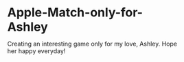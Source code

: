 # Apple-Match-only-for-Ashley
Creating an interesting game only for my love, Ashley. Hope her happy everyday!
<html lang="zh-CN">
<head>
    <meta charset="UTF-8">
    <meta name="viewport" content="width=device-width, initial-scale=1.0, user-scalable=no">
    <title>苹果消消乐 - 献给最爱的Ashley</title>
    <style>
        * {
            margin: 0;
            padding: 0;
            box-sizing: border-box;
        }
        
        body {
            font-family: -apple-system, BlinkMacSystemFont, "Segoe UI", Roboto, sans-serif;
            background: linear-gradient(135deg, #ff9a9e, #fecfef, #fecfef);
            min-height: 100vh;
            overflow-x: hidden;
            /* 移除触摸防护 */
            touch-action: manipulation;
            -webkit-touch-callout: none;
            -webkit-user-select: none;
            user-select: none;
        }
        
        /* 修复按钮触摸问题 */
        button, .level-button, .control-btn, .power-up {
            /* 关键修复：确保触摸事件正常 */
            touch-action: manipulation;
            -webkit-touch-callout: none;
            -webkit-tap-highlight-color: transparent;
            cursor: pointer;
            border: none;
            background: none;
            outline: none;
            /* 增加触摸区域 */
            min-height: 44px;
            min-width: 44px;
            display: flex;
            align-items: center;
            justify-content: center;
        }
        
        .hearts-bg {
            position: fixed;
            top: 0;
            left: 0;
            width: 100%;
            height: 100%;
            pointer-events: none;
            z-index: -1;
            overflow: hidden;
        }
        
        .heart {
            position: absolute;
            font-size: 1.5rem;
            animation: floatHeart 8s linear infinite;
            opacity: 0.6;
        }
        
        @keyframes floatHeart {
            0% {
                transform: translateY(100vh) rotate(0deg);
                opacity: 0;
            }
            10% {
                opacity: 0.6;
            }
            90% {
                opacity: 0.6;
            }
            100% {
                transform: translateY(-100px) rotate(360deg);
                opacity: 0;
            }
        }
        
        /* 主菜单样式 */
        .main-menu {
            display: flex;
            flex-direction: column;
            align-items: center;
            justify-content: center;
            min-height: 100vh;
            padding: 2rem;
            text-align: center;
        }
        
        .game-title {
            font-size: clamp(2rem, 8vw, 4rem);
            color: #fff;
            text-shadow: 0 4px 8px rgba(0,0,0,0.3);
            margin-bottom: 1rem;
            font-weight: bold;
        }
        
        .subtitle {
            font-size: clamp(1rem, 4vw, 1.5rem);
            color: #fff;
            opacity: 0.9;
            margin-bottom: 3rem;
            font-style: italic;
        }
        
        .menu-buttons {
            display: flex;
            flex-direction: column;
            gap: 1.5rem;
            width: 100%;
            max-width: 300px;
        }
        
        .menu-btn {
            padding: 1rem 2rem;
            font-size: 1.2rem;
            background: rgba(255, 255, 255, 0.9);
            color: #ff6b6b;
            border: none;
            border-radius: 25px;
            cursor: pointer;
            transition: all 0.3s ease;
            box-shadow: 0 4px 15px rgba(0, 0, 0, 0.2);
            font-weight: bold;
            /* 修复触摸 */
            touch-action: manipulation;
            min-height: 60px;
        }
        
        .menu-btn:hover, .menu-btn:active {
            background: #fff;
            transform: translateY(-2px);
            box-shadow: 0 6px 20px rgba(0, 0, 0, 0.3);
        }
        
        /* 关卡选择界面 */
        .level-select {
            display: none;
            padding: 2rem;
            min-height: 100vh;
        }
        
        .level-select h2 {
            color: #fff;
            text-align: center;
            margin-bottom: 2rem;
            font-size: clamp(1.5rem, 6vw, 2.5rem);
            text-shadow: 0 2px 4px rgba(0,0,0,0.3);
        }
        
        .level-grid {
            display: grid;
            grid-template-columns: repeat(auto-fit, minmax(280px, 1fr));
            gap: 1rem;
            max-width: 1200px;
            margin: 0 auto;
        }
        
        .level-button {
            background: rgba(255, 255, 255, 0.95);
            border: none;
            border-radius: 20px;
            padding: 1.5rem;
            cursor: pointer;
            transition: all 0.3s ease;
            box-shadow: 0 4px 15px rgba(0, 0, 0, 0.1);
            text-align: center;
            /* 修复触摸 */
            touch-action: manipulation;
            min-height: 120px;
        }
        
        .level-button:hover, .level-button:active {
            transform: translateY(-3px);
            box-shadow: 0 8px 25px rgba(0, 0, 0, 0.2);
        }
        
        .level-button.special {
            background: linear-gradient(135deg, #ff6b6b, #ee5a52);
            color: white;
        }
        
        .level-button.practice {
            background: linear-gradient(135deg, #4ecdc4, #44a08d);
            color: white;
        }
        
        .love-quote {
            font-style: italic;
            color: #666;
            margin-top: 0.5rem;
            font-size: 0.9rem;
        }
        
        .level-button.special .love-quote,
        .level-button.practice .love-quote {
            color: rgba(255, 255, 255, 0.8);
        }
        
        /* 游戏界面 */
        .game-screen {
            display: none;
            padding: 1rem;
            min-height: 100vh;
        }
        
        .game-header {
            background: rgba(255, 255, 255, 0.9);
            border-radius: 15px;
            padding: 1rem;
            margin-bottom: 1rem;
            display: grid;
            grid-template-columns: repeat(4, 1fr);
            gap: 1rem;
            text-align: center;
        }
        
        .stat-item {
            display: flex;
            flex-direction: column;
            align-items: center;
        }
        
        .stat-label {
            font-size: 0.8rem;
            color: #666;
            margin-bottom: 0.2rem;
        }
        
        .stat-value {
            font-size: 1.2rem;
            font-weight: bold;
            color: #ff6b6b;
        }
        
        .game-container {
            display: flex;
            flex-direction: column;
            gap: 1rem;
            max-width: 600px;
            margin: 0 auto;
        }
        
        .game-grid {
            display: grid;
            grid-template-columns: repeat(8, 1fr);
            gap: 2px;
            background: rgba(255, 255, 255, 0.9);
            padding: 1rem;
            border-radius: 15px;
            box-shadow: 0 4px 15px rgba(0, 0, 0, 0.1);
            aspect-ratio: 1;
        }
        
        .grid-cell {
            background: #f8f9fa;
            border-radius: 8px;
            display: flex;
            align-items: center;
            justify-content: center;
            cursor: pointer;
            transition: all 0.2s ease;
            position: relative;
            /* 修复触摸 */
            touch-action: manipulation;
            min-height: 40px;
        }
        
        .grid-cell:hover, .grid-cell:active {
            background: #e9ecef;
        }
        
        .grid-cell.selected {
            background: #fff3cd;
            box-shadow: 0 0 0 2px #ffc107;
        }
        
        .apple-icon {
            font-size: clamp(1.2rem, 4vw, 2rem);
            transition: all 0.2s ease;
            pointer-events: none;
        }
        
        .special-item {
            position: relative;
            animation: specialGlow 2s ease-in-out infinite alternate;
        }
        
        @keyframes specialGlow {
            0% { filter: brightness(1) drop-shadow(0 0 5px rgba(255, 215, 0, 0.5)); }
            100% { filter: brightness(1.2) drop-shadow(0 0 10px rgba(255, 215, 0, 0.8)); }
        }
        
        .power-ups {
            display: grid;
            grid-template-columns: repeat(3, 1fr);
            gap: 0.5rem;
            background: rgba(255, 255, 255, 0.9);
            padding: 1rem;
            border-radius: 15px;
        }
        
        .power-up {
            background: #f8f9fa;
            border: 2px solid #dee2e6;
            border-radius: 12px;
            padding: 0.8rem;
            cursor: pointer;
            transition: all 0.2s ease;
            text-align: center;
            position: relative;
            /* 修复触摸 */
            touch-action: manipulation;
            min-height: 60px;
        }
        
        .power-up:hover, .power-up:active {
            background: #e9ecef;
            transform: translateY(-1px);
        }
        
        .power-up.active {
            background: #fff3cd;
            border-color: #ffc107;
        }
        
        .power-up .icon {
            font-size: 1.5rem;
            margin-bottom: 0.2rem;
        }
        
        .power-up .name {
            font-size: 0.8rem;
            color: #666;
            margin-bottom: 0.2rem;
        }
        
        .power-up .count {
            background: #ff6b6b;
            color: white;
            border-radius: 50%;
            width: 20px;
            height: 20px;
            font-size: 0.7rem;
            display: flex;
            align-items: center;
            justify-content: center;
            position: absolute;
            top: -5px;
            right: -5px;
        }
        
        .controls {
            display: flex;
            justify-content: space-between;
            gap: 1rem;
            flex-wrap: wrap;
        }
        
        .control-btn {
            padding: 0.8rem 1.2rem;
            background: #ff6b6b;
            color: white;
            border: none;
            border-radius: 12px;
            cursor: pointer;
            font-size: 0.9rem;
            transition: all 0.2s ease;
            flex: 1;
            min-width: 80px;
            /* 修复触摸 */
            touch-action: manipulation;
            min-height: 44px;
        }
        
        .control-btn:hover, .control-btn:active {
            background: #ee5a52;
            transform: translateY(-1px);
        }
        
        .control-btn.secondary {
            background: #6c757d;
        }
        
        .control-btn.secondary:hover, .control-btn.secondary:active {
            background: #545b62;
        }
        
        /* 暂停菜单 */
        .pause-menu {
            display: none;
            position: fixed;
            top: 0;
            left: 0;
            width: 100%;
            height: 100%;
            background: rgba(0, 0, 0, 0.8);
            justify-content: center;
            align-items: center;
            z-index: 1000;
        }
        
        .pause-content {
            background: white;
            padding: 2rem;
            border-radius: 20px;
            text-align: center;
            max-width: 90vw;
        }
        
        .pause-content h3 {
            color: #ff6b6b;
            margin-bottom: 1.5rem;
        }
        
        .pause-buttons {
            display: flex;
            flex-direction: column;
            gap: 1rem;
        }
        
        /* 成就弹窗 */
        .achievement-popup {
            position: fixed;
            top: 20px;
            right: 20px;
            background: #4CAF50;
            color: white;
            padding: 1rem 1.5rem;
            border-radius: 15px;
            box-shadow: 0 4px 15px rgba(0, 0, 0, 0.3);
            transform: translateX(100%);
            transition: transform 0.5s ease;
            z-index: 1001;
            max-width: 300px;
        }
        
        .achievement-popup.show {
            transform: translateX(0);
        }
        
        /* 动画和效果 */
        .combo-display {
            position: absolute;
            top: 50%;
            left: 50%;
            transform: translate(-50%, -50%);
            background: rgba(255, 107, 107, 0.9);
            color: white;
            padding: 0.5rem 1rem;
            border-radius: 20px;
            font-weight: bold;
            z-index: 100;
            animation: comboAnim 1s ease-out forwards;
            pointer-events: none;
        }
        
        @keyframes comboAnim {
            0% {
                opacity: 0;
                transform: translate(-50%, -50%) scale(0.5);
            }
            50% {
                opacity: 1;
                transform: translate(-50%, -50%) scale(1.2);
            }
            100% {
                opacity: 0;
                transform: translate(-50%, -50%) scale(1);
            }
        }
        
        .particle {
            position: fixed;
            border-radius: 50%;
            pointer-events: none;
            z-index: 100;
        }
        
        @keyframes particle-float {
            0% {
                opacity: 1;
                transform: scale(1);
            }
            100% {
                opacity: 0;
                transform: scale(0);
            }
        }
        
        /* 移动端优化 */
        @media (max-width: 768px) {
            .game-header {
                grid-template-columns: repeat(2, 1fr);
                gap: 0.5rem;
                padding: 0.8rem;
            }
            
            .power-ups {
                grid-template-columns: repeat(6, 1fr);
                padding: 0.8rem;
            }
            
            .power-up {
                padding: 0.6rem 0.4rem;
            }
            
            .power-up .icon {
                font-size: 1.2rem;
            }
            
            .power-up .name {
                font-size: 0.7rem;
            }
            
            .controls {
                gap: 0.5rem;
            }
            
            .control-btn {
                padding: 0.6rem 0.8rem;
                font-size: 0.8rem;
            }
        }
        
        @media (max-width: 480px) {
            .main-menu {
                padding: 1rem;
            }
            
            .level-select {
                padding: 1rem;
            }
            
            .level-grid {
                grid-template-columns: 1fr;
                gap: 0.8rem;
            }
            
            .game-screen {
                padding: 0.5rem;
            }
        }
    </style>
</head>
<body>
    <!-- 爱心背景 -->
    <div class="hearts-bg" id="heartsBackground"></div>
    
    <!-- 主菜单 -->
    <div class="main-menu" id="mainMenu">
        <h1 class="game-title">🍎 苹果消消乐</h1>
        <p class="subtitle">献给最爱的Ashley ❤️</p>
        <div class="menu-buttons">
            <button class="menu-btn" onclick="showLevelSelect()">开始游戏 🎮</button>
            <button class="menu-btn" onclick="showAchievements()">成就系统 🏆</button>
            <button class="menu-btn" onclick="showLoveMessages()">专属情话 💕</button>
            <button class="menu-btn" onclick="showSettings()">游戏说明 ⚙️</button>
        </div>
    </div>
    
    <!-- 关卡选择 -->
    <div class="level-select" id="levelSelect">
        <h2>选择关卡</h2>
        <div class="level-grid" id="levelGrid"></div>
        <div style="text-align: center; margin-top: 2rem;">
            <button class="menu-btn" onclick="showMainMenu()">返回主菜单</button>
        </div>
    </div>
    <!-- 游戏界面 -->
    <div class="game-screen" id="gameScreen">
        <!-- 游戏状态栏 -->
        <div class="game-header">
            <div class="stat-item">
                <div class="stat-label">关卡</div>
                <div class="stat-value" id="currentLevel">1</div>
            </div>
            <div class="stat-item">
                <div class="stat-label">得分</div>
                <div class="stat-value" id="score">0</div>
            </div>
            <div class="stat-item">
                <div class="stat-label">目标</div>
                <div class="stat-value" id="target">1000</div>
            </div>
            <div class="stat-item">
                <div class="stat-label">剩余步数</div>
                <div class="stat-value" id="moves">25</div>
            </div>
        </div>
        
        <div class="game-container">
            <!-- 游戏网格 -->
            <div class="game-grid" id="gameGrid"></div>
            
            <!-- 道具栏 -->
            <div class="power-ups" id="powerUps">
                <div class="power-up" data-power="bomb">
                    <div class="icon">💥</div>
                    <div class="name">炸弹</div>
                    <div class="count">3</div>
                </div>
                <div class="power-up" data-power="lightning">
                    <div class="icon">⚡</div>
                    <div class="name">闪电</div>
                    <div class="count">3</div>
                </div>
                <div class="power-up" data-power="rainbow">
                    <div class="icon">🌈</div>
                    <div class="name">彩虹</div>
                    <div class="count">2</div>
                </div>
                <div class="power-up" data-power="hammer">
                    <div class="icon">🔨</div>
                    <div class="name">锤子</div>
                    <div class="count">5</div>
                </div>
                <div class="power-up" data-power="shuffle">
                    <div class="icon">🔄</div>
                    <div class="name">洗牌</div>
                    <div class="count">2</div>
                </div>
                <div class="power-up" data-power="time">
                    <div class="icon">⏰</div>
                    <div class="name">时光</div>
                    <div class="count">2</div>
                </div>
            </div>
            
            <!-- 控制按钮 -->
            <div class="controls">
                <button class="control-btn secondary" onclick="showHint()">提示 💡</button>
                <button class="control-btn secondary" onclick="pauseGame()">暂停 ⏸️</button>
                <button class="control-btn secondary" onclick="restartLevel()">重新开始 🔄</button>
                <button class="control-btn secondary" onclick="backToLevelSelect()">返回选关 ⬅️</button>
            </div>
        </div>
    </div>
    
    <!-- 暂停菜单 -->
    <div class="pause-menu" id="pauseMenu">
        <div class="pause-content">
            <h3>游戏暂停</h3>
            <div class="pause-buttons">
                <button class="menu-btn" onclick="resumeGame()">继续游戏 ▶️</button>
                <button class="menu-btn" onclick="restartLevel()">重新开始 🔄</button>
                <button class="menu-btn" onclick="backToLevelSelect()">返回选关 ⬅️</button>
                <button class="menu-btn" onclick="backToMainMenu()">主菜单 🏠</button>
            </div>
        </div>
    </div>
    
    <!-- 成就弹窗 -->
    <div class="achievement-popup" id="achievementPopup">
        <div id="achievementText"></div>
    </div>
    
    <!-- 特殊日期效果容器 -->
    <div id="specialDateEffect" style="position: fixed; top: 0; left: 0; width: 100%; height: 100%; pointer-events: none; z-index: 999;"></div>

<script>
// 游戏状态管理
class GameState {
    constructor() {
        this.currentLevel = 1;
        this.score = 0;
        this.moves = 30;
        this.target = 1000;
        this.combo = 0;
        this.selectedCell = null;
        this.grid = [];
        this.powerUps = {
            bomb: 3,
            lightning: 3,
            rainbow: 2,
            hammer: 5,
            shuffle: 2,
            time: 2
        };
        this.activePowerUp = null;
        this.achievements = new Set();
        this.isPaused = false;
        this.isGameActive = false;
        this.totalMatches = 0;
        this.maxCombo = 0;
        this.totalScore = 0;
        this.gamesPlayed = 0;
        this.perfectGames = 0;
        this.initializeAudio();
    }

    initializeAudio() {
        this.sounds = {
            match: this.createBeep(200, 0.1),
            combo: this.createBeep(300, 0.15),
            powerUp: this.createBeep(400, 0.2)
        };
    }

    createBeep(frequency, duration) {
        // 简化的音效生成
        return {
            play: () => {
                try {
                    const audioContext = new (window.AudioContext || window.webkitAudioContext)();
                    const oscillator = audioContext.createOscillator();
                    const gainNode = audioContext.createGain();
                    
                    oscillator.connect(gainNode);
                    gainNode.connect(audioContext.destination);
                    
                    oscillator.frequency.setValueAtTime(frequency, audioContext.currentTime);
                    gainNode.gain.setValueAtTime(0.1, audioContext.currentTime);
                    gainNode.gain.exponentialRampToValueAtTime(0.01, audioContext.currentTime + duration);
                    
                    oscillator.start(audioContext.currentTime);
                    oscillator.stop(audioContext.currentTime + duration);
                } catch (e) {
                    // 静默处理音效错误
                }
            }
        };
    }

    playSound(type) {
        if (this.sounds[type]) {
            this.sounds[type].play();
        }
    }
}

// 全局游戏状态
const gameState = new GameState();

// 关卡数据和情话
const LEVELS = [
    { id: 1, name: "初遇", target: 1800, moves: 1000, quote: "就像第一次见到你，心跳不已 💕", special: false },
    { id: 2, name: "怦然心动", target: 2300, moves: 840, quote: "每一个眼神交汇，都是命运的安排 ✨", special: false },
    { id: 3, name: "甜蜜约会", target: 2500, moves: 830, quote: "和你在一起的每一秒都是甜蜜的 🍯", special: false },
    { id: 4, name: "告白时刻", target: 2800, moves: 820, quote: "三个字，说给全世界听：我爱你 💖", special: true },
    { id: 5, name: "牵手漫步", target: 3000, moves: 810, quote: "十指紧扣，走过春夏秋冬 🌸", special: false },
    { id: 6, name: "浪漫晚餐", target: 3500, moves: 800, quote: "烛光晚餐，你是我唯一的风景 🕯️", special: false },
    { id: 7, name: "星空许愿", target: 4000, moves: 890, quote: "对着流星许愿，愿与你白头偕老 🌟", special: false },
    { id: 8, name: "生日惊喜", target: 4600, moves: 880, quote: "3月25日，为你准备最美的惊喜 🎂", special: true },
    { id: 9, name: "情人节", target: 5300, moves: 870, quote: "玫瑰花海，不及你的笑颜 🌹", special: true },
    { id: 10, name: "永恒承诺", target: 6600, moves: 860, quote: "此生此世，只想和你在一起 💍", special: true },
    { id: 11, name: "梦中情人", target: 7000, moves: 850, quote: "梦里梦外，都是你的身影 💭", special: false },
    { id: 12, name: "心有灵犀", target: 8000, moves: 840, quote: "不用言语，我们就能读懂彼此 💫", special: false }
];

// 苹果类型定义
const APPLE_TYPES = [
    { type: 'red', emoji: '🍎', class: 'apple-red' },
    { type: 'green', emoji: '🍏', class: 'apple-green' },
    { type: 'yellow', emoji: '🍌', class: 'apple-yellow' },
    { type: 'blue', emoji: '🫐', class: 'apple-blue' },
    { type: 'purple', emoji: '🍇', class: 'apple-purple' },
    { type: 'orange', emoji: '🍊', class: 'apple-orange' }
];

// 成就系统
const ACHIEVEMENTS = [
    { id: 'first_match', name: '初次消除', desc: '完成第一次消除', icon: '🎯' },
    { id: 'combo_master', name: '连击高手', desc: '达成10连击', icon: '⚡' },
    { id: 'score_hunter', name: '分数猎人', desc: '单局得分超过5000', icon: '🏆' },
    { id: 'perfect_level', name: '完美通关', desc: '剩余步数≥10通关', icon: '💎' },
    { id: 'power_master', name: '道具大师', desc: '使用所有类型道具', icon: '🎮' },
    { id: 'ashley_special', name: '最爱的Ashley', desc: '专属成就：为爱而战', icon: '👑' },
    { id: 'love_master', name: '爱情达人', desc: '完成所有特殊关卡', icon: '💕' }
];

// 初始化游戏
function initializeGame() {
    createHeartBackground();
    checkSpecialDate();
    generateLevelButtons();
    setupEventListeners();
    loadGameData();
}

// 创建爱心背景动画
function createHeartBackground() {
    const heartsContainer = document.getElementById('heartsBackground');
    
    function createHeart() {
        const heart = document.createElement('div');
        heart.className = 'heart';
        heart.innerHTML = ['❤️', '💕', '💖', '💘'][Math.floor(Math.random() * 4)];
        heart.style.left = Math.random() * 100 + '%';
        heart.style.animationDelay = Math.random() * 6 + 's';
        heart.style.animationDuration = (6 + Math.random() * 4) + 's';
        heartsContainer.appendChild(heart);
        
        setTimeout(() => {
            if (heart.parentNode) heart.remove();
        }, 10000);
    }
    
    setInterval(createHeart, 2000);
    
    // 立即创建几个爱心
    for (let i = 0; i < 3; i++) {
        setTimeout(createHeart, i * 1000);
    }
}

// 检查特殊日期
function checkSpecialDate() {
    const today = new Date();
    const month = today.getMonth() + 1;
    const date = today.getDate();
    
    // 3月25日 - Ashley的生日
    if (month === 3 && date === 25) {
        createSpecialEffect('birthday');
        setTimeout(() => showAchievement(ACHIEVEMENTS.find(a => a.id === 'ashley_special')), 2000);
    }
    // 2月14日 - 情人节
    else if (month === 2 && date === 14) {
        createSpecialEffect('valentine');
    }
}

// 创建特殊日期效果
function createSpecialEffect(type) {
    const effectContainer = document.getElementById('specialDateEffect');
    
    if (type === 'birthday') {
        // 生日烟花效果
        for (let i = 0; i < 20; i++) {
            setTimeout(() => {
                const firework = document.createElement('div');
                firework.className = 'firework';
                firework.style.cssText = `
                    position: absolute;
                    width: ${Math.random() * 100 + 50}px;
                    height: ${Math.random() * 100 + 50}px;
                    left: ${Math.random() * 100}%;
                    top: ${Math.random() * 100}%;
                    background: hsl(${Math.random() * 360}, 70%, 60%);
                    border-radius: 50%;
                    animation: fireworkAnim 2s ease-out forwards;
                `;
                effectContainer.appendChild(firework);
                
                setTimeout(() => {
                    if (firework.parentNode) firework.remove();
                }, 2000);
            }, i * 200);
        }
        
        // 添加烟花动画
        const style = document.createElement('style');
        style.textContent = `
            @keyframes fireworkAnim {
                0% { transform: scale(0); opacity: 1; }
                50% { transform: scale(1.5); opacity: 0.8; }
                100% { transform: scale(3); opacity: 0; }
            }
        `;
        document.head.appendChild(style);
        
        // 显示特殊祝福
        setTimeout(() => {
            showMessage('🎂 生日快乐，我最爱的Ashley！🎂\n愿你每天都像今天一样美丽动人！');
        }, 1000);
        
        setTimeout(() => {
            style.remove();
        }, 5000);
        
    } else if (type === 'valentine') {
        // 情人节玫瑰花瓣效果
        for (let i = 0; i < 30; i++) {
            setTimeout(() => {
                const petal = document.createElement('div');
                petal.innerHTML = '🌹';
                petal.style.cssText = `
                    position: absolute;
                    left: ${Math.random() * 100}%;
                    top: -50px;
                    font-size: ${Math.random() * 20 + 10}px;
                    animation: floatHeart 8s linear forwards;
                    pointer-events: none;
                `;
                effectContainer.appendChild(petal);
                
                setTimeout(() => {
                    if (petal.parentNode) petal.remove();
                }, 8000);
            }, i * 300);
        }
    }
}

// 生成关卡按钮
function generateLevelButtons() {
    const levelGrid = document.getElementById('levelGrid');
    levelGrid.innerHTML = '';
    
    // 练习场
    const practiceBtn = document.createElement('button');
    practiceBtn.className = 'level-button practice';
    practiceBtn.innerHTML = `
        <div style="font-size: 1.2em;">🎯</div>
        <div>练习场</div>
        <div class="love-quote">熟能生巧</div>
    `;
    practiceBtn.onclick = () => startLevel(0); // 0表示练习模式
    levelGrid.appendChild(practiceBtn);
    
    // 正常关卡
    LEVELS.forEach(level => {
        const button = document.createElement('button');
        button.className = `level-button ${level.special ? 'special' : ''}`;
        button.innerHTML = `
            <div style="font-size: 1.2em;">${level.special ? '💎' : '🍎'}</div>
            <div>${level.name}</div>
            <div class="love-quote">"${level.quote}"</div>
        `;
        button.onclick = () => selectLevel(level.id);
        levelGrid.appendChild(button);
    });
}

// 继续第三部分...
// 选择关卡
function selectLevel(levelId) {
    if (levelId <= LEVELS.length) {
        startLevel(levelId);
    }
}

// 开始关卡
function startLevel(levelId) {
    const level = LEVELS.find(l => l.id === levelId);
    
    if (levelId === 0) {
        // 练习模式
        gameState.currentLevel = 0;
        gameState.target = Infinity;
        gameState.moves = Infinity;
        // 练习模式重置道具
        gameState.powerUps = {
            bomb: 99,
            lightning: 99,
            rainbow: 99,
            hammer: 99,
            shuffle: 99,
            time: 99
        };
    } else if (level) {
        gameState.currentLevel = level.id;
        gameState.target = level.target;
        gameState.moves = level.moves;
        // 重置道具
        gameState.powerUps = {
            bomb: 30,
            lightning: 30,
            rainbow: 20,
            hammer: 50,
            shuffle: 20,
            time: 20
        };
    }
    
    gameState.score = 0;
    gameState.combo = 0;
    gameState.selectedCell = null;
    gameState.activePowerUp = null;
    gameState.isGameActive = true;
    gameState.isPaused = false;
    
    initializeGrid();
    showGameScreen();
    updateUI();
}

// 创建随机苹果
function createRandomApple() {
    const randomType = APPLE_TYPES[Math.floor(Math.random() * APPLE_TYPES.length)];
    return {
        type: randomType.type,
        emoji: randomType.emoji,
        class: randomType.class
    };
}

// 初始化游戏网格
function initializeGrid() {
    const gridElement = document.getElementById('gameGrid');
    gridElement.innerHTML = '';
    
    // 创建8x8网格
    gameState.grid = [];
    for (let row = 0; row < 8; row++) {
        gameState.grid[row] = [];
        for (let col = 0; col < 8; col++) {
            gameState.grid[row][col] = createRandomApple();
            
            // 创建DOM元素
            const cell = document.createElement('div');
            cell.className = 'grid-cell';
            cell.dataset.row = row;
            cell.dataset.col = col;
            
            const appleElement = createAppleElement(gameState.grid[row][col]);
            cell.appendChild(appleElement);
            
            // 绑定触摸事件
            bindCellEvents(cell, row, col);
            
            gridElement.appendChild(cell);
        }
    }
    
    // 确保初始状态没有匹配
    while (hasMatches()) {
        for (let row = 0; row < 8; row++) {
            for (let col = 0; col < 8; col++) {
                gameState.grid[row][col] = createRandomApple();
                updateCellDisplay(row, col);
            }
        }
    }
    
    // 练习模式添加特殊道具
    if (gameState.currentLevel === 0) {
        setTimeout(() => {
            addRandomSpecialItems();
        }, 1000);
    }
}

// 创建苹果元素
function createAppleElement(apple) {
    const element = document.createElement('div');
    element.className = `apple-icon ${apple.class || ''}`;
    element.textContent = apple.emoji;
    return element;
}

// 绑定单元格事件
function bindCellEvents(cell, row, col) {
    let touchStartTime;
    let touchStartPos;
    
    // 统一的点击处理函数
    function handleCellClick(e) {
        e.preventDefault();
        if (!gameState.isGameActive || gameState.isPaused) return;
        
        handleCellInteraction(row, col);
    }
    
    // 鼠标事件
    cell.addEventListener('click', handleCellClick);
    
    // 触摸事件 - 修复触摸响应问题
    cell.addEventListener('touchstart', (e) => {
        e.preventDefault();
        touchStartTime = Date.now();
        touchStartPos = {
            x: e.touches[0].clientX,
            y: e.touches[0].clientY
        };
        
        // 添加视觉反馈
        cell.style.backgroundColor = '#e9ecef';
    }, { passive: false });
    
    cell.addEventListener('touchend', (e) => {
        e.preventDefault();
        
        // 移除视觉反馈
        cell.style.backgroundColor = '';
        
        const touchEndTime = Date.now();
        const touchDuration = touchEndTime - touchStartTime;
        
        // 如果是短触摸（类似点击），处理交互
        if (touchDuration < 500) {
            handleCellClick(e);
        }
    }, { passive: false });
    
    // 防止触摸移动时的误操作
    cell.addEventListener('touchmove', (e) => {
        const currentPos = {
            x: e.touches[0].clientX,
            y: e.touches[0].clientY
        };
        
        const distance = Math.sqrt(
            Math.pow(currentPos.x - touchStartPos.x, 2) + 
            Math.pow(currentPos.y - touchStartPos.y, 2)
        );
        
        // 如果移动距离太大，取消视觉反馈
        if (distance > 20) {
            cell.style.backgroundColor = '';
        }
    }, { passive: true });
}

// 处理单元格交互
function handleCellInteraction(row, col) {
    const cell = document.querySelector(`[data-row="${row}"][data-col="${col}"]`);
    
    // 如果有激活的道具
    if (gameState.activePowerUp) {
        usePowerUp(gameState.activePowerUp, row, col);
        gameState.activePowerUp = null;
        
        // 移除道具选择状态
        document.querySelectorAll('.power-up').forEach(p => p.classList.remove('active'));
        return;
    }
    
    // 正常交换逻辑
    if (gameState.selectedCell) {
        const [selectedRow, selectedCol] = gameState.selectedCell;
        
        // 检查是否是相邻单元格
        if (isAdjacent(selectedRow, selectedCol, row, col)) {
            attemptSwap(selectedRow, selectedCol, row, col);
        }
        
        // 清除选择
        clearSelection();
    } else {
        // 选择当前单元格
        gameState.selectedCell = [row, col];
        cell.classList.add('selected');
    }
}

// 检查是否相邻
function isAdjacent(row1, col1, row2, col2) {
    const rowDiff = Math.abs(row1 - row2);
    const colDiff = Math.abs(col1 - col2);
    return (rowDiff === 1 && colDiff === 0) || (rowDiff === 0 && colDiff === 1);
}

// 尝试交换
function attemptSwap(row1, col1, row2, col2) {
    // 临时交换
    const temp = gameState.grid[row1][col1];
    gameState.grid[row1][col1] = gameState.grid[row2][col2];
    gameState.grid[row2][col2] = temp;
    
    // 检查是否产生匹配
    const matches = findMatches();
    
    if (matches.length > 0) {
        // 有匹配，执行交换
        updateCellDisplay(row1, col1);
        updateCellDisplay(row2, col2);
        
        // 减少步数（练习模式除外）
        if (gameState.currentLevel !== 0) {
            gameState.moves--;
        }
        
        // 处理匹配
        setTimeout(() => {
            processMatches(matches);
        }, 300);
        
        // 播放交换音效
        gameState.playSound('match');
        
    } else {
        // 没有匹配，交换回来
        gameState.grid[row2][col2] = gameState.grid[row1][col1];
        gameState.grid[row1][col1] = temp;
        
        // 显示无效移动提示
        showMessage('无效移动！');
    }
    
    updateUI();
}

// 清除选择状态
function clearSelection() {
    document.querySelectorAll('.grid-cell').forEach(cell => {
        cell.classList.remove('selected');
    });
    gameState.selectedCell = null;
}

// 更新单元格显示
function updateCellDisplay(row, col) {
    const cell = document.querySelector(`[data-row="${row}"][data-col="${col}"]`);
    const apple = gameState.grid[row][col];
    
    if (cell && apple) {
        cell.innerHTML = '';
        cell.appendChild(createAppleElement(apple));
    }
}

// 寻找匹配
function findMatches() {
    const matches = [];
    const checked = new Set();
    
    // 检查水平匹配
    for (let row = 0; row < 8; row++) {
        let count = 1;
        let currentType = gameState.grid[row][0].type;
        
        for (let col = 1; col < 8; col++) {
            if (gameState.grid[row][col].type === currentType && currentType !== 'special') {
                count++;
            } else {
                if (count >= 3) {
                    for (let i = col - count; i < col; i++) {
                        const key = `${row}-${i}`;
                        if (!checked.has(key)) {
                            matches.push({ row, col: i });
                            checked.add(key);
                        }
                    }
                }
                count = 1;
                currentType = gameState.grid[row][col].type;
            }
        }
        
        // 检查行末尾
        if (count >= 3) {
            for (let i = 8 - count; i < 8; i++) {
                const key = `${row}-${i}`;
                if (!checked.has(key)) {
                    matches.push({ row, col: i });
                    checked.add(key);
                }
            }
        }
    }
    
    // 检查垂直匹配
    for (let col = 0; col < 8; col++) {
        let count = 1;
        let currentType = gameState.grid[0][col].type;
        
        for (let row = 1; row < 8; row++) {
            if (gameState.grid[row][col].type === currentType && currentType !== 'special') {
                count++;
            } else {
                if (count >= 3) {
                    for (let i = row - count; i < row; i++) {
                        const key = `${i}-${col}`;
                        if (!checked.has(key)) {
                            matches.push({ row: i, col });
                            checked.add(key);
                        }
                    }
                }
                count = 1;
                currentType = gameState.grid[row][col].type;
            }
        }
        
        // 检查列末尾
        if (count >= 3) {
            for (let i = 8 - count; i < 8; i++) {
                const key = `${i}-${col}`;
                if (!checked.has(key)) {
                    matches.push({ row: i, col });
                    checked.add(key);
                }
            }
        }
    }
    
    return matches;
}

// 检查是否有匹配
function hasMatches() {
    return findMatches().length > 0;
}

// 处理匹配
function processMatches(matches) {
    if (matches.length === 0) return;
    
    gameState.combo++;
    gameState.totalMatches += matches.length;
    
    // 计算得分
    const baseScore = matches.length * 10;
    const comboBonus = Math.min(gameState.combo * 5, 100); // 最大连击奖励100%
    const levelMultiplier = Math.max(1, gameState.currentLevel * 0.1);
    const finalScore = Math.round(baseScore * (1 + comboBonus / 100) * levelMultiplier);
    
    gameState.score += finalScore;
    gameState.totalScore += finalScore;
    
    // 播放音效
    gameState.playSound('match');
    if (gameState.combo > 3) {
        gameState.playSound('combo');
    }
    
    // 显示得分动画
    if (matches.length > 0) {
        showScoreAnimation(finalScore, matches[0].row, matches[0].col);
    }
    
    // 显示连击效果
    if (gameState.combo > 1) {
        showComboEffect();
    }
    
    // 创建粒子效果
    matches.forEach(match => {
        createParticleEffect(match.row, match.col);
    });
    
    // 移除匹配的单元格
    matches.forEach(match => {
        gameState.grid[match.row][match.col] = null;
        const cell = document.querySelector(`[data-row="${match.row}"][data-col="${match.col}"]`);
        if (cell) {
            cell.innerHTML = '';
            cell.style.background = '#f0f0f0';
        }
    });
    
    // 延迟处理下落和补充
    setTimeout(() => {
        dropCells();
        setTimeout(() => {
            fillEmptyCells();
            setTimeout(() => {
                const newMatches = findMatches();
                if (newMatches.length > 0) {
                    processMatches(newMatches);
                } else {
                    gameState.combo = 0;
                    checkLevelComplete();
                    checkAchievements();
                }
            }, 300);
        }, 300);
    }, 300);
    
    updateUI();
}

// 显示得分动画
function showScoreAnimation(score, row, col) {
    const cell = document.querySelector(`[data-row="${row}"][data-col="${col}"]`);
    if (!cell) return;
    
    const scoreElement = document.createElement('div');
    scoreElement.textContent = `+${score}`;
    scoreElement.style.cssText = `
        position: absolute;
        color: #ff6b6b;
        font-weight: bold;
        font-size: 1.2rem;
        pointer-events: none;
        z-index: 100;
        animation: scoreFloat 1s ease-out forwards;
    `;
    
    const rect = cell.getBoundingClientRect();
    scoreElement.style.left = rect.left + rect.width / 2 + 'px';
    scoreElement.style.top = rect.top + rect.height / 2 + 'px';
    
    document.body.appendChild(scoreElement);
    
    // 添加动画
    const style = document.createElement('style');
    style.textContent = `
        @keyframes scoreFloat {
            0% { 
                opacity: 1; 
                transform: translateY(0) scale(1);
            }
            100% { 
                opacity: 0; 
                transform: translateY(-50px) scale(1.2);
            }
        }
    `;
    document.head.appendChild(style);
    
    setTimeout(() => {
        scoreElement.remove();
        style.remove();
    }, 1000);
}

// 显示连击效果
function showComboEffect() {
    const gameGrid = document.getElementById('gameGrid');
    const comboElement = document.createElement('div');
    comboElement.className = 'combo-display';
    
    // 根据连击数显示不同的效果
    let comboText = `${gameState.combo}连击! `;
    if (gameState.combo >= 10) comboText += '🔥🔥🔥';
    else if (gameState.combo >= 5) comboText += '🔥🔥';
    else comboText += '🔥';
    
    comboElement.textContent = comboText;
    
    gameGrid.appendChild(comboElement);
    
    // 更新最大连击记录
    if (gameState.combo > gameState.maxCombo) {
        gameState.maxCombo = gameState.combo;
    }
    
    setTimeout(() => {
        if (comboElement.parentNode) {
            comboElement.remove();
        }
    }, 1000);
}

// 创建粒子效果
function createParticleEffect(row, col) {
    const cell = document.querySelector(`[data-row="${row}"][data-col="${col}"]`);
    if (!cell) return;
    
    const rect = cell.getBoundingClientRect();
    const colors = ['#ff6b6b', '#4ecdc4', '#45b7d1', '#96ceb4', '#feca57', '#ff9ff3'];
    
    for (let i = 0; i < 6; i++) {
        const particle = document.createElement('div');
        particle.className = 'particle';
        particle.style.cssText = `
            position: fixed;
            left: ${rect.left + rect.width / 2}px;
            top: ${rect.top + rect.height / 2}px;
            width: ${Math.random() * 6 + 4}px;
            height: ${Math.random() * 6 + 4}px;
            background: ${colors[Math.floor(Math.random() * colors.length)]};
            border-radius: 50%;
            pointer-events: none;
            z-index: 100;
            animation: particle-float 0.8s ease-out forwards;
        `;
        
        // 随机方向
        const angle = (Math.PI * 2 * i) / 6;
        const distance = Math.random() * 50 + 30;
        const endX = rect.left + rect.width / 2 + Math.cos(angle) * distance;
        const endY = rect.top + rect.height / 2 + Math.sin(angle) * distance;
        
        particle.style.setProperty('--end-x', endX + 'px');
        particle.style.setProperty('--end-y', endY + 'px');
        
        document.body.appendChild(particle);
        setTimeout(() => {
            if (particle.parentNode) particle.remove();
        }, 800);
    }
    
    // 添加粒子动画
    if (!document.querySelector('#particleStyle')) {
        const style = document.createElement('style');
        style.id = 'particleStyle';
        style.textContent = `
            @keyframes particle-float {
                0% {
                    opacity: 1;
                    transform: scale(1);
                }
                100% {
                    opacity: 0;
                    transform: scale(0) translate(var(--end-x, 0), var(--end-y, 0));
                }
            }
        `;
        document.head.appendChild(style);
    }
}

// 下落处理
function dropCells() {
    for (let col = 0; col < 8; col++) {
        let writeIndex = 7; // 从底部开始写入
        
        // 从底部向上遍历
        for (let row = 7; row >= 0; row--) {
            if (gameState.grid[row][col] !== null) {
                if (writeIndex !== row) {
                    gameState.grid[writeIndex][col] = gameState.grid[row][col];
                    gameState.grid[row][col] = null;
                    updateCellDisplay(writeIndex, col);
                    
                    // 清除原位置
                    const oldCell = document.querySelector(`[data-row="${row}"][data-col="${col}"]`);
                    if (oldCell) {
                        oldCell.innerHTML = '';
                        oldCell.style.background = '';
                    }
                }
                writeIndex--;
            }
        }
    }
}

// 补充空单元格
function fillEmptyCells() {
    for (let col = 0; col < 8; col++) {
        for (let row = 0; row < 8; row++) {
            if (gameState.grid[row][col] === null) {
                gameState.grid[row][col] = createRandomApple();
                updateCellDisplay(row, col);
                
                // 恢复背景色
                const cell = document.querySelector(`[data-row="${row}"][data-col="${col}"]`);
                if (cell) {
                    cell.style.background = '';
                }
            }
        }
    }
}

// 继续第四部分...
// 道具系统
function setupPowerUpInteraction() {
    document.querySelectorAll('.power-up').forEach(powerUp => {
        // 移除旧的事件监听器
        powerUp.replaceWith(powerUp.cloneNode(true));
    });
    
    // 重新获取元素并绑定事件
    document.querySelectorAll('.power-up').forEach(powerUp => {
        const powerType = powerUp.dataset.power;
        
        // 统一的点击处理
        function handlePowerUpClick(e) {
            e.preventDefault();
            e.stopPropagation();
            
            if (!gameState.isGameActive || gameState.isPaused) return;
            
            const count = gameState.powerUps[powerType];
            if (count <= 0) {
                showMessage('道具已用完！');
                return;
            }
            
            // 切换道具状态
            if (gameState.activePowerUp === powerType) {
                gameState.activePowerUp = null;
                powerUp.classList.remove('active');
            } else {
                // 移除其他道具的激活状态
                document.querySelectorAll('.power-up').forEach(p => p.classList.remove('active'));
                gameState.activePowerUp = powerType;
                powerUp.classList.add('active');
                showMessage(`已选择${getPowerUpName(powerType)}道具，点击网格使用！`);
            }
        }
        
        // 鼠标事件
        powerUp.addEventListener('click', handlePowerUpClick);
        
        // 触摸事件
        let touchStartTime = 0;
        
        powerUp.addEventListener('touchstart', (e) => {
            e.preventDefault();
            touchStartTime = Date.now();
            powerUp.style.backgroundColor = '#e9ecef';
        }, { passive: false });
        
        powerUp.addEventListener('touchend', (e) => {
            e.preventDefault();
            powerUp.style.backgroundColor = '';
            
            const touchDuration = Date.now() - touchStartTime;
            if (touchDuration < 500) {
                handlePowerUpClick(e);
            }
        }, { passive: false });
    });
}

// 获取道具名称
function getPowerUpName(powerType) {
    const names = {
        bomb: '炸弹',
        lightning: '闪电',
        rainbow: '彩虹',
        hammer: '锤子',
        shuffle: '洗牌',
        time: '时光'
    };
    return names[powerType] || '未知道具';
}

// 使用道具
function usePowerUp(powerType, targetRow, targetCol) {
    if (gameState.powerUps[powerType] <= 0) {
        showMessage('道具数量不足！');
        return;
    }
    
    gameState.powerUps[powerType]--;
    gameState.playSound('powerUp');
    
    switch (powerType) {
        case 'bomb':
            useBomb(targetRow, targetCol);
            break;
        case 'lightning':
            useLightning(targetRow, targetCol);
            break;
        case 'rainbow':
            useRainbow(targetRow, targetCol);
            break;
        case 'hammer':
            useHammer(targetRow, targetCol);
            break;
        case 'shuffle':
            useShuffle();
            break;
        case 'time':
            useTime();
            break;
    }
    
    updatePowerUpUI();
}

// 炸弹道具 - 消除3x3范围
function useBomb(centerRow, centerCol) {
    const affectedCells = [];
    
    for (let row = Math.max(0, centerRow - 1); row <= Math.min(7, centerRow + 1); row++) {
        for (let col = Math.max(0, centerCol - 1); col <= Math.min(7, centerCol + 1); col++) {
            if (gameState.grid[row][col]) {
                affectedCells.push({ row, col });
            }
        }
    }
    
    // 创建爆炸效果
    createBombEffect(centerRow, centerCol);
    
    // 延迟处理消除
    setTimeout(() => {
        affectedCells.forEach(cell => {
            createParticleEffect(cell.row, cell.col);
            gameState.grid[cell.row][cell.col] = null;
            
            const cellElement = document.querySelector(`[data-row="${cell.row}"][data-col="${cell.col}"]`);
            if (cellElement) {
                cellElement.innerHTML = '';
                cellElement.style.background = '#f0f0f0';
            }
        });
        
        // 计算得分
        const score = affectedCells.length * 15;
        gameState.score += score;
        showScoreAnimation(score, centerRow, centerCol);
        
        // 处理下落
        setTimeout(() => {
            dropCells();
            setTimeout(() => {
                fillEmptyCells();
                checkForMatches();
            }, 300);
        }, 300);
        
    }, 500);
}

// 闪电道具 - 消除整行和整列
function useLightning(targetRow, targetCol) {
    const affectedCells = [];
    
    // 消除整行
    for (let col = 0; col < 8; col++) {
        if (gameState.grid[targetRow][col]) {
            affectedCells.push({ row: targetRow, col });
        }
    }
    
    // 消除整列
    for (let row = 0; row < 8; row++) {
        if (gameState.grid[row][targetCol] && row !== targetRow) {
            affectedCells.push({ row, col: targetCol });
        }
    }
    
    // 创建闪电效果
    createLightningEffect(targetRow, targetCol);
    
    setTimeout(() => {
        affectedCells.forEach(cell => {
            createParticleEffect(cell.row, cell.col);
            gameState.grid[cell.row][cell.col] = null;
            
            const cellElement = document.querySelector(`[data-row="${cell.row}"][data-col="${cell.col}"]`);
            if (cellElement) {
                cellElement.innerHTML = '';
                cellElement.style.background = '#f0f0f0';
            }
        });
        
        const score = affectedCells.length * 20;
        gameState.score += score;
        showScoreAnimation(score, targetRow, targetCol);
        
        setTimeout(() => {
            dropCells();
            setTimeout(() => {
                fillEmptyCells();
                checkForMatches();
            }, 300);
        }, 300);
        
    }, 800);
}

// 彩虹道具 - 消除同类型所有苹果
function useRainbow(targetRow, targetCol) {
    const targetType = gameState.grid[targetRow][targetCol]?.type;
    if (!targetType) return;
    
    const affectedCells = [];
    
    for (let row = 0; row < 8; row++) {
        for (let col = 0; col < 8; col++) {
            if (gameState.grid[row][col]?.type === targetType) {
                affectedCells.push({ row, col });
            }
        }
    }
    
    // 创建彩虹效果
    createRainbowEffect();
    
    setTimeout(() => {
        affectedCells.forEach(cell => {
            createParticleEffect(cell.row, cell.col);
            gameState.grid[cell.row][cell.col] = null;
            
            const cellElement = document.querySelector(`[data-row="${cell.row}"][data-col="${cell.col}"]`);
            if (cellElement) {
                cellElement.innerHTML = '';
                cellElement.style.background = '#f0f0f0';
            }
        });
        
        const score = affectedCells.length * 25;
        gameState.score += score;
        showScoreAnimation(score, targetRow, targetCol);
        
        setTimeout(() => {
            dropCells();
            setTimeout(() => {
                fillEmptyCells();
                checkForMatches();
            }, 300);
        }, 300);
        
    }, 1000);
}

// 锤子道具 - 消除单个苹果
function useHammer(targetRow, targetCol) {
    if (!gameState.grid[targetRow][targetCol]) return;
    
    createParticleEffect(targetRow, targetCol);
    gameState.grid[targetRow][targetCol] = null;
    
    const cellElement = document.querySelector(`[data-row="${targetRow}"][data-col="${targetCol}"]`);
    if (cellElement) {
        cellElement.innerHTML = '';
        cellElement.style.background = '#f0f0f0';
    }
    
    gameState.score += 10;
    showScoreAnimation(10, targetRow, targetCol);
    
    setTimeout(() => {
        dropCells();
        setTimeout(() => {
            fillEmptyCells();
            checkForMatches();
        }, 300);
    }, 300);
}

// 洗牌道具 - 重新排列网格
function useShuffle() {
    const allApples = [];
    
    // 收集所有苹果
    for (let row = 0; row < 8; row++) {
        for (let col = 0; col < 8; col++) {
            if (gameState.grid[row][col]) {
                allApples.push(gameState.grid[row][col]);
            }
        }
    }
    
    // 洗牌
    for (let i = allApples.length - 1; i > 0; i--) {
        const j = Math.floor(Math.random() * (i + 1));
        [allApples[i], allApples[j]] = [allApples[j], allApples[i]];
    }
    
    // 重新分配
    let appleIndex = 0;
    for (let row = 0; row < 8; row++) {
        for (let col = 0; col < 8; col++) {
            if (appleIndex < allApples.length) {
                gameState.grid[row][col] = allApples[appleIndex++];
            } else {
                gameState.grid[row][col] = createRandomApple();
            }
            updateCellDisplay(row, col);
        }
    }
    
    // 创建洗牌动画效果
    createShuffleEffect();
    showMessage('网格已重新洗牌！');
    
    setTimeout(checkForMatches, 1000);
}

// 时光道具 - 增加步数
function useTime() {
    if (gameState.currentLevel === 0) {
        showMessage('练习模式无需增加步数！');
        return;
    }
    
    const bonusMoves = 5;
    gameState.moves += bonusMoves;
    
    createTimeEffect();
    showMessage(`获得额外${bonusMoves}步！`);
    updateUI();
}

// 道具效果动画
function createBombEffect(centerRow, centerCol) {
    const cell = document.querySelector(`[data-row="${centerRow}"][data-col="${centerCol}"]`);
    if (!cell) return;
    
    const explosion = document.createElement('div');
    explosion.innerHTML = '💥';
    explosion.style.cssText = `
        position: absolute;
        font-size: 3rem;
        z-index: 200;
        animation: explode 0.5s ease-out forwards;
        pointer-events: none;
    `;
    
    cell.appendChild(explosion);
    
    const style = document.createElement('style');
    style.textContent = `
        @keyframes explode {
            0% { transform: scale(0); opacity: 1; }
            50% { transform: scale(1.5); opacity: 1; }
            100% { transform: scale(2); opacity: 0; }
        }
    `;
    document.head.appendChild(style);
    
    setTimeout(() => {
        explosion.remove();
        style.remove();
    }, 500);
}

function createLightningEffect(targetRow, targetCol) {
    const gameGrid = document.getElementById('gameGrid');
    
    // 垂直闪电
    const vLightning = document.createElement('div');
    vLightning.style.cssText = `
        position: absolute;
        left: ${(targetCol * 12.5)}%;
        top: 0;
        width: 12.5%;
        height: 100%;
        background: linear-gradient(180deg, #ffff00, #ffffff, #ffff00);
        z-index: 150;
        opacity: 0.8;
        animation: lightning 0.8s ease-out forwards;
        pointer-events: none;
    `;
    
    // 水平闪电
    const hLightning = document.createElement('div');
    hLightning.style.cssText = `
        position: absolute;
        left: 0;
        top: ${(targetRow * 12.5)}%;
        width: 100%;
        height: 12.5%;
        background: linear-gradient(90deg, #ffff00, #ffffff, #ffff00);
        z-index: 150;
        opacity: 0.8;
        animation: lightning 0.8s ease-out forwards;
        pointer-events: none;
    `;
    
    gameGrid.appendChild(vLightning);
    gameGrid.appendChild(hLightning);
    
    const style = document.createElement('style');
    style.textContent = `
        @keyframes lightning {
            0% { opacity: 0; }
            20% { opacity: 1; }
            40% { opacity: 0.2; }
            60% { opacity: 1; }
            80% { opacity: 0.3; }
            100% { opacity: 0; }
        }
    `;
    document.head.appendChild(style);
    
    setTimeout(() => {
        vLightning.remove();
        hLightning.remove();
        style.remove();
    }, 800);
}

function createRainbowEffect() {
    const gameGrid = document.getElementById('gameGrid');
    const rainbow = document.createElement('div');
    rainbow.style.cssText = `
        position: absolute;
        left: 0;
        top: 0;
        width: 100%;
        height: 100%;
        background: linear-gradient(45deg, 
            #ff0000, #ff7f00, #ffff00, #00ff00, 
            #0000ff, #4b0082, #9400d3);
        z-index: 150;
        opacity: 0;
        animation: rainbow 1s ease-in-out forwards;
        pointer-events: none;
    `;
    
    gameGrid.appendChild(rainbow);
    
    const style = document.createElement('style');
    style.textContent = `
        @keyframes rainbow {
            0% { opacity: 0; }
            50% { opacity: 0.6; }
            100% { opacity: 0; }
        }
    `;
    document.head.appendChild(style);
    
    setTimeout(() => {
        rainbow.remove();
        style.remove();
    }, 1000);
}

function createShuffleEffect() {
    const gameGrid = document.getElementById('gameGrid');
    gameGrid.style.animation = 'shake 0.5s ease-in-out';
    
    const style = document.createElement('style');
    style.textContent = `
        @keyframes shake {
            0%, 100% { transform: translateX(0); }
            25% { transform: translateX(-5px); }
            75% { transform: translateX(5px); }
        }
    `;
    document.head.appendChild(style);
    
    setTimeout(() => {
        gameGrid.style.animation = '';
        style.remove();
    }, 500);
}

function createTimeEffect() {
    const gameGrid = document.getElementById('gameGrid');
    const timeRipple = document.createElement('div');
    timeRipple.innerHTML = '⏰';
    timeRipple.style.cssText = `
        position: absolute;
        left: 50%;
        top: 50%;
        transform: translate(-50%, -50%);
        font-size: 4rem;
        z-index: 200;
        animation: timeRipple 1s ease-out forwards;
        pointer-events: none;
    `;
    
    gameGrid.appendChild(timeRipple);
    
    const style = document.createElement('style');
    style.textContent = `
        @keyframes timeRipple {
            0% { 
                transform: translate(-50%, -50%) scale(0); 
                opacity: 1; 
            }
            50% { 
                transform: translate(-50%, -50%) scale(1.2); 
                opacity: 0.8; 
            }
            100% { 
                transform: translate(-50%, -50%) scale(2); 
                opacity: 0; 
            }
        }
    `;
    document.head.appendChild(style);
    
    setTimeout(() => {
        timeRipple.remove();
        style.remove();
    }, 1000);
}

// 更新道具UI
function updatePowerUpUI() {
    Object.keys(gameState.powerUps).forEach(powerType => {
        const powerUpElement = document.querySelector(`[data-power="${powerType}"]`);
        if (powerUpElement) {
            const countElement = powerUpElement.querySelector('.count');
            if (countElement) {
                const count = gameState.powerUps[powerType];
                countElement.textContent = count;
                
                // 数量不足时的视觉效果
                if (count <= 0) {
                    powerUpElement.style.opacity = '0.5';
                    countElement.style.background = '#ccc';
                } else {
                    powerUpElement.style.opacity = '1';
                    countElement.style.background = '#ff6b6b';
                }
            }
        }
    });
    
    // 重新设置事件监听器
    setupPowerUpInteraction();
}

// 检查匹配（在道具使用后）
function checkForMatches() {
    const matches = findMatches();
    if (matches.length > 0) {
        setTimeout(() => processMatches(matches), 100);
    }
}

// 添加特殊道具到练习模式
function addRandomSpecialItems() {
    const specialPositions = [
        { row: 2, col: 2 },
        { row: 2, col: 5 },
        { row: 5, col: 2 },
        { row: 5, col: 5 }
    ];
    
    specialPositions.forEach(pos => {
        if (Math.random() > 0.7) { // 30%概率生成特殊道具
            const specialItem = {
                type: 'special',
                emoji: ['⭐', '💎', '🔥', '✨'][Math.floor(Math.random() * 4)],
                class: 'special-item'
            };
            
            gameState.grid[pos.row][pos.col] = specialItem;
            updateCellDisplay(pos.row, pos.col);
            
            // 添加特殊发光效果
            const cell = document.querySelector(`[data-row="${pos.row}"][data-col="${pos.col}"]`);
            if (cell) {
                cell.classList.add('special-item');
            }
        }
    });
}

// 检查关卡完成
function checkLevelComplete() {
    if (gameState.currentLevel === 0) return; // 练习模式无需检查
    
    if (gameState.score >= gameState.target) {
        // 胜利
        setTimeout(() => {
            showLevelComplete(true);
        }, 500);
    } else if (gameState.moves <= 0) {
        // 失败
        setTimeout(() => {
            showLevelComplete(false);
        }, 500);
    }
}

// 显示关卡完成界面
function showLevelComplete(success) {
    const overlay = document.createElement('div');
    overlay.style.cssText = `
        position: fixed;
        top: 0;
        left: 0;
        width: 100%;
        height: 100%;
        background: rgba(0, 0, 0, 0.8);
        display: flex;
        align-items: center;
        justify-content: center;
        z-index: 1000;
        animation: fadeIn 0.5s ease-out;
    `;
    
    const currentLevel = LEVELS.find(l => l.id === gameState.currentLevel);
    
    if (success) {
        // 胜利界面
        overlay.innerHTML = `
            <div style="background: linear-gradient(135deg, #4CAF50, #45a049); 
                        color: white; padding: 2rem; border-radius: 20px; text-align: center; 
                        max-width: 90vw; animation: successBounce 0.6s ease-out;">
                <h2 style="margin-bottom: 1rem;">🎉 关卡完成！</h2>
                <div style="font-size: 1.2rem; margin-bottom: 1rem;">
                    ${currentLevel ? `"${currentLevel.quote}"` : ''}
                </div>
                <div style="margin-bottom: 2rem;">
                    <div>得分: ${gameState.score} / ${gameState.target}</div>
                    <div>剩余步数: ${gameState.moves}</div>
                    <div>最高连击: ${gameState.maxCombo}</div>
                </div>
                <div style="display: flex; gap: 1rem; justify-content: center; flex-wrap: wrap;">
                    <button onclick="nextLevel(); this.parentElement.parentElement.parentElement.remove();" 
                            style="padding: 1rem 2rem; background: rgba(255,255,255,0.2); 
                                   color: white; border: 2px solid white; border-radius: 25px; 
                                   cursor: pointer; font-size: 1rem;">
                        ${gameState.currentLevel < LEVELS.length ? '下一关 ▶️' : '返回选关 🏠'}
                    </button>
                    <button onclick="restartLevel(); this.parentElement.parentElement.parentElement.remove();" 
                            style="padding: 1rem 2rem; background: rgba(255,255,255,0.2); 
                                   color: white; border: 2px solid white; border-radius: 25px; 
                                   cursor: pointer; font-size: 1rem;">
                        重新挑战 🔄
                    </button>
                </div>
            </div>
        `;
        
        // 庆祝效果
        createCelebrationEffect();
        
    } else {
        // 失败界面
        overlay.innerHTML = `
            <div style="background: linear-gradient(135deg, #f44336, #d32f2f); 
                        color: white; padding: 2rem; border-radius: 20px; text-align: center; 
                        max-width: 90vw;">
                <h2 style="margin-bottom: 1rem;">😔 挑战失败</h2>
                <div style="font-size: 1.1rem; margin-bottom: 1rem;">
                    别灰心，再试一次！
                </div>
                <div style="margin-bottom: 2rem;">
                    <div>得分: ${gameState.score} / ${gameState.target}</div>
                    <div>差距: ${gameState.target - gameState.score}</div>
                </div>
                <div style="display: flex; gap: 1rem; justify-content: center; flex-wrap: wrap;">
                    <button onclick="restartLevel(); this.parentElement.parentElement.parentElement.remove();" 
                            style="padding: 1rem 2rem; background: rgba(255,255,255,0.2); 
                                   color: white; border: 2px solid white; border-radius: 25px; 
                                   cursor: pointer; font-size: 1rem;">
                        重新挑战 🔄
                    </button>
                    <button onclick="backToLevelSelect(); this.parentElement.parentElement.parentElement.remove();" 
                            style="padding: 1rem 2rem; background: rgba(255,255,255,0.2); 
                                   color: white; border: 2px solid white; border-radius: 25px; 
                                   cursor: pointer; font-size: 1rem;">
                        返回选关 ⬅️
                    </button>
                </div>
            </div>
        `;
    }
    
    document.body.appendChild(overlay);
    
    // 添加动画样式
    const style = document.createElement('style');
    style.textContent = `
        @keyframes fadeIn {
            from { opacity: 0; }
            to { opacity: 1; }
        }
        @keyframes successBounce {
            0% { transform: scale(0.3); }
            50% { transform: scale(1.1); }
            100% { transform: scale(1); }
        }
    `;
    document.head.appendChild(style);
    
    setTimeout(() => style.remove(), 2000);
    
    // 更新游戏统计
    gameState.gamesPlayed++;
    if (success) {
        gameState.totalScore += gameState.score;
    }
    saveGameData();
}

// 创建庆祝效果
function createCelebrationEffect() {
    for (let i = 0; i < 50; i++) {
        setTimeout(() => {
            const confetti = document.createElement('div');
            confetti.innerHTML = ['🎊', '🎉', '✨', '🌟', '💫'][Math.floor(Math.random() * 5)];
            confetti.style.cssText = `
                position: fixed;
                left: ${Math.random() * 100}%;
                top: -50px;
                font-size: ${Math.random() * 20 + 10}px;
                z-index: 999;
                animation: confettiFall ${Math.random() * 3 + 2}s linear forwards;
                pointer-events: none;
            `;
            
            document.body.appendChild(confetti);
            
            setTimeout(() => {
                if (confetti.parentNode) confetti.remove();
            }, 5000);
        }, i * 100);
    }
    
    // 添加庆祝动画
    const style = document.createElement('style');
    style.textContent = `
        @keyframes confettiFall {
            0% {
                transform: translateY(0) rotate(0deg);
                opacity: 1;
            }
            100% {
                transform: translateY(calc(100vh + 50px)) rotate(360deg);
                opacity: 0;
            }
        }
    `;
    document.head.appendChild(style);
    
    setTimeout(() => style.remove(), 8000);
}
// 下一关
function nextLevel() {
    if (gameState.currentLevel < LEVELS.length) {
        startLevel(gameState.currentLevel + 1);
    } else {
        backToLevelSelect();
        showMessage('🎉 恭喜完成所有关卡！');
    }
}

// 成就系统
function checkAchievements() {
    const newAchievements = [];
    
    // 检查各种成就条件
    if (gameState.totalMatches >= 1 && !gameState.achievements.has('first_match')) {
        newAchievements.push('first_match');
    }
    
    if (gameState.maxCombo >= 10 && !gameState.achievements.has('combo_master')) {
        newAchievements.push('combo_master');
    }
    
    if (gameState.score >= 5000 && !gameState.achievements.has('score_hunter')) {
        newAchievements.push('score_hunter');
    }
    
    if (gameState.moves >= 10 && gameState.score >= gameState.target && !gameState.achievements.has('perfect_level')) {
        newAchievements.push('perfect_level');
        gameState.perfectGames++;
    }
    
    // 检查是否使用过所有道具
    const usedAllPowerUps = Object.values(gameState.powerUps).every(count => count < 3);
    if (usedAllPowerUps && !gameState.achievements.has('power_master')) {
        newAchievements.push('power_master');
    }
    
    // 特殊成就 - Ashley专属
    const completedSpecialLevels = LEVELS.filter(l => l.special).every(level => 
        gameState.currentLevel >= level.id
    );
    if (completedSpecialLevels && !gameState.achievements.has('love_master')) {
        newAchievements.push('love_master');
    }
    
    // 显示新获得的成就
    newAchievements.forEach(achievementId => {
        gameState.achievements.add(achievementId);
        const achievement = ACHIEVEMENTS.find(a => a.id === achievementId);
        if (achievement) {
            setTimeout(() => {
                showAchievement(achievement);
            }, Math.random() * 2000);
        }
    });
    
    saveGameData();
}

// 显示成就弹窗
function showAchievement(achievement) {
    const popup = document.getElementById('achievementPopup');
    const text = document.getElementById('achievementText');
    
    text.innerHTML = `
        <div style="font-size: 1.5rem; margin-bottom: 0.5rem;">${achievement.icon}</div>
        <div style="font-weight: bold; margin-bottom: 0.2rem;">${achievement.name}</div>
        <div style="font-size: 0.9rem;">${achievement.desc}</div>
    `;
    
    popup.classList.add('show');
    
    // 播放成就音效
    gameState.playSound('powerUp');
    
    setTimeout(() => {
        popup.classList.remove('show');
    }, 4000);
}

// 界面控制函数
function showMainMenu() {
    document.getElementById('mainMenu').style.display = 'flex';
    document.getElementById('levelSelect').style.display = 'none';
    document.getElementById('gameScreen').style.display = 'none';
    document.getElementById('pauseMenu').style.display = 'none';
}

function showLevelSelect() {
    document.getElementById('mainMenu').style.display = 'none';
    document.getElementById('levelSelect').style.display = 'block';
    document.getElementById('gameScreen').style.display = 'none';
    document.getElementById('pauseMenu').style.display = 'none';
}

function showGameScreen() {
    document.getElementById('mainMenu').style.display = 'none';
    document.getElementById('levelSelect').style.display = 'none';
    document.getElementById('gameScreen').style.display = 'block';
    document.getElementById('pauseMenu').style.display = 'none';
}

// 更新游戏UI
function updateUI() {
    document.getElementById('currentLevel').textContent = 
        gameState.currentLevel === 0 ? '练习' : gameState.currentLevel;
    document.getElementById('score').textContent = gameState.score;
    document.getElementById('target').textContent = 
        gameState.currentLevel === 0 ? '∞' : gameState.target;
    document.getElementById('moves').textContent = 
        gameState.currentLevel === 0 ? '∞' : gameState.moves;
    
    updatePowerUpUI();
}

// 游戏控制函数
function pauseGame() {
    if (!gameState.isGameActive) return;
    
    gameState.isPaused = true;
    document.getElementById('pauseMenu').style.display = 'flex';
}

function resumeGame() {
    gameState.isPaused = false;
    document.getElementById('pauseMenu').style.display = 'none';
}

function restartLevel() {
    if (gameState.currentLevel === 0) {
        startLevel(0); // 重新开始练习模式
    } else {
        startLevel(gameState.currentLevel);
    }
    resumeGame();
}

function backToLevelSelect() {
    showLevelSelect();
    gameState.isGameActive = false;
    gameState.isPaused = false;
}

function backToMainMenu() {
    showMainMenu();
    gameState.isGameActive = false;
    gameState.isPaused = false;
}

// 提示功能
function showHint() {
    if (gameState.currentLevel === 0) {
        showMessage('练习模式：尝试使用各种道具组合！');
        return;
    }
    
    // 简单的提示逻辑
    const possibleMoves = findPossibleMoves();
    
    if (possibleMoves.length > 0) {
        const randomMove = possibleMoves[Math.floor(Math.random() * possibleMoves.length)];
        const { row1, col1, row2, col2 } = randomMove;
        
        // 高亮提示的位置
        const cell1 = document.querySelector(`[data-row="${row1}"][data-col="${col1}"]`);
        const cell2 = document.querySelector(`[data-row="${row2}"][data-col="${col2}"]`);
        
        if (cell1 && cell2) {
            cell1.style.border = '3px solid #ffc107';
            cell2.style.border = '3px solid #ffc107';
            
            setTimeout(() => {
                cell1.style.border = '';
                cell2.style.border = '';
            }, 2000);
        }
        
        showMessage('💡 试试这里！');
    } else {
        showMessage('没有可行的移动，试试使用道具！');
    }
}

// 寻找可能的移动
function findPossibleMoves() {
    const moves = [];
    
    for (let row = 0; row < 8; row++) {
        for (let col = 0; col < 8; col++) {
            // 检查右边
            if (col < 7) {
                if (wouldCreateMatch(row, col, row, col + 1)) {
                    moves.push({ row1: row, col1: col, row2: row, col2: col + 1 });
                }
            }
            // 检查下边
            if (row < 7) {
                if (wouldCreateMatch(row, col, row + 1, col)) {
                    moves.push({ row1: row, col1: col, row2: row + 1, col2: col });
                }
            }
        }
    }
    
    return moves;
}

// 检查交换是否会产生匹配
function wouldCreateMatch(row1, col1, row2, col2) {
    // 临时交换
    const temp = gameState.grid[row1][col1];
    gameState.grid[row1][col1] = gameState.grid[row2][col2];
    gameState.grid[row2][col2] = temp;
    
    const hasMatch = findMatches().length > 0;
    
    // 交换回来
    gameState.grid[row2][col2] = gameState.grid[row1][col1];
    gameState.grid[row1][col1] = temp;
    
    return hasMatch;
}

// 显示消息
function showMessage(message) {
    // 移除已存在的消息
    const existingMessage = document.querySelector('.game-message');
    if (existingMessage) {
        existingMessage.remove();
    }
    
    const messageDiv = document.createElement('div');
    messageDiv.className = 'game-message';
    messageDiv.textContent = message;
    messageDiv.style.cssText = `
        position: fixed;
        top: 50%;
        left: 50%;
        transform: translate(-50%, -50%);
        background: rgba(0, 0, 0, 0.8);
        color: white;
        padding: 1rem 2rem;
        border-radius: 20px;
        font-size: 1.1rem;
        z-index: 999;
        animation: messageAnim 2s ease-out forwards;
        pointer-events: none;
        text-align: center;
        max-width: 80vw;
    `;
    
    document.body.appendChild(messageDiv);
    
    // 添加动画
    const style = document.createElement('style');
    style.textContent = `
        @keyframes messageAnim {
            0% { opacity: 0; transform: translate(-50%, -50%) scale(0.8); }
            10% { opacity: 1; transform: translate(-50%, -50%) scale(1); }
            90% { opacity: 1; transform: translate(-50%, -50%) scale(1); }
            100% { opacity: 0; transform: translate(-50%, -50%) scale(1.1); }
        }
    `;
    document.head.appendChild(style);
    
    setTimeout(() => {
        messageDiv.remove();
        style.remove();
    }, 2000);
}

// 菜单功能
function showAchievements() {
    // 创建成就弹窗
    const overlay = document.createElement('div');
    overlay.style.cssText = `
        position: fixed;
        top: 0;
        left: 0;
        width: 100%;
        height: 100%;
        background: rgba(0, 0, 0, 0.8);
        display: flex;
        align-items: center;
        justify-content: center;
        z-index: 1000;
    `;
    
    overlay.innerHTML = `
        <div style="background: linear-gradient(135deg, #6a11cb, #2575fc); 
                    color: white; padding: 2rem; border-radius: 20px; 
                    max-width: 90vw; max-height: 90vh; overflow-y: auto;">
            <h2 style="text-align: center; margin-bottom: 1.5rem;">🏆 成就系统 🏆</h2>
            
            <div style="display: grid; grid-template-columns: repeat(auto-fit, minmax(250px, 1fr)); 
                        gap: 1rem; margin-bottom: 2rem;">
                ${ACHIEVEMENTS.map(achievement => {
                    const unlocked = gameState.achievements.has(achievement.id);
                    return `
                        <div style="background: rgba(255, 255, 255, ${unlocked ? '0.15' : '0.1'}); 
                                    padding: 1rem; border-radius: 15px; text-align: center;">
                            <div style="font-size: 2rem;">${unlocked ? achievement.icon : '🔒'}</div>
                            <div style="font-weight: bold; margin: 0.5rem 0;">${achievement.name}</div>
                            <div style="font-size: 0.9rem; opacity: 0.9;">${achievement.desc}</div>
                            <div style="margin-top: 0.5rem; font-size: 0.8rem; opacity: 0.7;">
                                ${unlocked ? '已解锁' : '未解锁'}
                            </div>
                        </div>
                    `;
                }).join('')}
            </div>
            
            <div style="background: rgba(255, 255, 255, 0.1); padding: 1rem; border-radius: 15px; 
                        margin-bottom: 1.5rem;">
                <h3 style="text-align: center; margin-bottom: 1rem;">📊 游戏统计</h3>
                <div style="display: grid; grid-template-columns: 1fr 1fr; gap: 0.5rem;">
                    <div>游戏局数:</div>
                    <div style="text-align: right;">${gameState.gamesPlayed}</div>
                    <div>总得分:</div>
                    <div style="text-align: right;">${gameState.totalScore}</div>
                    <div>完美通关:</div>
                    <div style="text-align: right;">${gameState.perfectGames}</div>
                    <div>最高连击:</div>
                    <div style="text-align: right;">${gameState.maxCombo}</div>
                    <div>总消除数:</div>
                    <div style="text-align: right;">${gameState.totalMatches}</div>
                </div>
            </div>
            
            <div style="display: flex; justify-content: center; gap: 1rem;">
                <button onclick="this.parentElement.parentElement.parentElement.remove();" 
                        style="padding: 0.8rem 1.5rem; background: rgba(255,255,255,0.2); 
                               color: white; border: 2px solid white; border-radius: 25px; 
                               cursor: pointer;">
                    关闭
                </button>
                <button onclick="resetAchievements(); this.parentElement.parentElement.parentElement.remove();" 
                        style="padding: 0.8rem 1.5rem; background: rgba(255,0,0,0.3); 
                               color: white; border: 2px solid #ff6b6b; border-radius: 25px; 
                               cursor: pointer;">
                    重置成就
                </button>
            </div>
        </div>
    `;
    
    document.body.appendChild(overlay);
}

// 添加这个新函数到代码中
function resetAchievements() {
    if (confirm("确定要清空所有成就和游戏记录吗？此操作不可撤销！")) {
        // 重置成就数据
        gameState.achievements = new Set();
        gameState.totalScore = 0;
        gameState.gamesPlayed = 0;
        gameState.perfectGames = 0;
        gameState.maxCombo = 0;
        gameState.totalMatches = 0;
        
        // 清除本地存储
        localStorage.removeItem('appleGameSave');
        
        // 显示成功消息
        showMessage("🎮 所有成就和记录已重置！");
        
        // 重新加载页面以应用更改
        setTimeout(() => location.reload(), 2000);
    }
}

function showLoveMessages() {
    const loveMessages = [
        "💕 Ashley，你知道吗？每次看到你的笑容，我的世界都变得明亮起来",
        "🌟 这个游戏里的每一关，都代表着我对你的一份爱意",
        "💖 就像消除游戏一样，我想要消除你所有的烦恼，只留下快乐",
        "🍎 红苹果代表我的心，绿苹果代表我们的希望，彩虹苹果代表我们美好的未来",
        "✨ 3月25日是你的生日，但对我来说，每一天都是因为有你而值得庆祝的日子",
        "💫 无论游戏有多少关卡，我的爱意永远不会有终点",
        "🌈 愿我们的爱情像彩虹一样，绚烂而永恒",
        "👑 Ashley，你就是我心中的女王，这个游戏献给最美丽的你"
    ];
    
    const randomMessage = loveMessages[Math.floor(Math.random() * loveMessages.length)];
    
    // 创建美丽的弹窗
    const overlay = document.createElement('div');
    overlay.style.cssText = `
        position: fixed;
        top: 0;
        left: 0;
        width: 100%;
        height: 100%;
        background: rgba(0, 0, 0, 0.8);
        display: flex;
        align-items: center;
        justify-content: center;
        z-index: 1000;
        animation: fadeIn 0.5s ease-out;
    `;
    
    overlay.innerHTML = `
        <div style="background: linear-gradient(135deg, #ff9a9e, #fecfef); 
                    color: white; padding: 2rem; border-radius: 20px; text-align: center; 
                    max-width: 90vw; box-shadow: 0 10px 30px rgba(0,0,0,0.3);">
            <h2 style="margin-bottom: 1rem;">💕 专属情话</h2>
            <p style="font-size: 1.1rem; line-height: 1.6; margin-bottom: 2rem; font-style: italic;">
                ${randomMessage}
            </p>
            <button onclick="this.parentElement.parentElement.remove();" 
                    style="padding: 1rem 2rem; background: rgba(255,255,255,0.2); 
                           color: white; border: 2px solid white; border-radius: 25px; 
                           cursor: pointer; font-size: 1rem;">
                收到你的爱 💖
            </button>
        </div>
    `;
    
    document.body.appendChild(overlay);
    
    // 创建飘落的爱心
    for (let i = 0; i < 20; i++) {
        setTimeout(() => {
            const heart = document.createElement('div');
            heart.innerHTML = ['💕', '💖', '💗', '💝'][Math.floor(Math.random() * 4)];
            heart.style.cssText = `
                position: fixed;
                left: ${Math.random() * 100}%;
                top: -50px;
                font-size: ${Math.random() * 20 + 15}px;
                z-index: 999;
                animation: floatHeart 6s linear forwards;
                pointer-events: none;
            `;
            
            document.body.appendChild(heart);
            
            setTimeout(() => {
                if (heart.parentNode) heart.remove();
            }, 6000);
        }, i * 200);
    }
}

function showSettings() {
    const settings = `
    ⚙️ 游戏设置 ⚙️

    🎮 游戏说明:
    • 交换相邻的苹果来消除3个或更多相同的苹果
    • 达到目标分数即可过关
    • 使用道具帮助完成挑战

    💎 道具说明:
    💥 炸弹 - 消除3x3范围内的所有苹果
    ⚡ 闪电 - 消除整行和整列的苹果  
    🌈 彩虹 - 消除所有相同类型的苹果
    🔨 锤子 - 消除单个苹果
    🔄 洗牌 - 重新排列整个棋盘
    ⏰ 时光 - 增加5步额外步数

    💕 特别提醒:
    这个游戏是专门为Ashley制作的，每一个细节都充满了爱意！
    
    💖 制作者的话:
    Ashley，希望你能喜欢这个小游戏，就像我喜欢你一样！
    `;
    
    alert(settings);
}

// 数据持久化
function saveGameData() {
    const saveData = {
        achievements: Array.from(gameState.achievements),
        totalScore: gameState.totalScore,
        gamesPlayed: gameState.gamesPlayed,
        perfectGames: gameState.perfectGames,
        maxCombo: gameState.maxCombo,
        totalMatches: gameState.totalMatches
    };
    
    localStorage.setItem('appleGameSave', JSON.stringify(saveData));
}

function loadGameData() {
    try {
        const saveData = localStorage.getItem('appleGameSave');
        if (saveData) {
            const data = JSON.parse(saveData);
            gameState.achievements = new Set(data.achievements || []);
            gameState.totalScore = data.totalScore || 0;
            gameState.gamesPlayed = data.gamesPlayed || 0;
            gameState.perfectGames = data.perfectGames || 0;
            gameState.maxCombo = data.maxCombo || 0;
            gameState.totalMatches = data.totalMatches || 0;
        }
    } catch (e) {
        console.log('加载存档失败，使用默认数据');
    }
}

// 设置事件监听器
function setupEventListeners() {
    // 防止页面滑动
    document.addEventListener('touchmove', function(e) {
        if (e.target.closest('.game-grid') || e.target.closest('.power-ups')) {
            e.preventDefault();
        }
    }, { passive: false });
    
    // 防止双击缩放
    document.addEventListener('touchstart', function(e) {
        if (e.touches.length > 1) {
            e.preventDefault();
        }
    }, { passive: false });
    
    let lastTouchEnd = 0;
    document.addEventListener('touchend', function(e) {
        const now = Date.now();
        if (now - lastTouchEnd <= 300) {
            e.preventDefault();
        }
        lastTouchEnd = now;
    }, { passive: false });
    
    // 键盘控制（可选）
    document.addEventListener('keydown', function(e) {
        if (gameState.isPaused) return;
        
        switch(e.key) {
            case 'Escape':
                if (gameState.isGameActive) {
                    pauseGame();
                } else {
                    backToMainMenu();
                }
                break;
            case 'r':
            case 'R':
                if (gameState.isGameActive) {
                    restartLevel();
                }
                break;
            case 'h':
            case 'H':
                if (gameState.isGameActive) {
                    showHint();
                }
                break;
        }
    });
}

// 页面加载完成后初始化游戏
document.addEventListener('DOMContentLoaded', function() {
    initializeGame();
    
    // 显示欢迎消息
    setTimeout(() => {
        if (Math.random() > 0.7) {
            showMessage('💕 欢迎来到Ashley的专属游戏世界！');
        }
    }, 1000);
    
    // Ashley专属成就检查
    if (!gameState.achievements.has('ashley_special')) {
        setTimeout(() => {
            const achievement = ACHIEVEMENTS.find(a => a.id === 'ashley_special');
            showAchievement(achievement);
            gameState.achievements.add('ashley_special');
            saveGameData();
        }, 3000);
    }
});

// 窗口大小改变时重新调整
window.addEventListener('resize', function() {
    // 延迟执行以避免频繁调用
    setTimeout(() => {
        if (gameState.isGameActive) {
            updateUI();
        }
    }, 100);
});

// 页面可见性变化时暂停游戏
document.addEventListener('visibilitychange', function() {
    if (document.hidden && gameState.isGameActive && !gameState.isPaused) {
        pauseGame();
    }
});

// ====== 添加以下代码到原始代码的末尾 ======

// 优化连击机制
function enhanceComboSystem() {
    // 1. 增加连击持续时间
    const originalProcessMatches = processMatches;
    processMatches = function(matches) {
        originalProcessMatches.apply(this, arguments);
        
        // 延长连击有效时间
        if (gameState.combo > 0) {
            // 延长下一次匹配的有效时间
            setTimeout(() => {
                if (gameState.combo > 0) {
                    gameState.combo += 0.5; // 增加连击持续时间
                }
            }, 500);
        }
    };
    
    // 2. 增加特殊苹果生成概率
    const originalFillEmptyCells = fillEmptyCells;
    fillEmptyCells = function() {
        originalFillEmptyCells.apply(this, arguments);
        
        // 在填充后检查是否有特殊苹果
        for (let row = 0; row < 8; row++) {
            for (let col = 0; col < 8; col++) {
                // 10%概率生成特殊苹果（增加连击机会）
                if (Math.random() < 0.1 && !gameState.grid[row][col].special) {
                    gameState.grid[row][col] = {
                        type: 'special',
                        emoji: '✨',
                        class: 'special-item',
                        special: true
                    };
                    updateCellDisplay(row, col);
                }
            }
        }
    };
    
    // 3. 特殊苹果效果：增加连击点数
    const originalHandleCellInteraction = handleCellInteraction;
    handleCellInteraction = function(row, col) {
        const apple = gameState.grid[row][col];
        
        // 如果是特殊苹果，增加连击点数
        if (apple && apple.special) {
            gameState.combo += 2; // 增加2点连击
            showMessage("✨ 获得连击加成！");
            
            // 移除特殊苹果
            gameState.grid[row][col] = createRandomApple();
            updateCellDisplay(row, col);
            
            // 显示连击效果
            showComboEffect();
            return;
        }
        
        originalHandleCellInteraction.apply(this, arguments);
    };
    
    // 4. 连击成就辅助
    const originalCheckAchievements = checkAchievements;
    checkAchievements = function() {
        originalCheckAchievements.apply(this, arguments);
        
        // 如果接近连击成就但未达成，给予提示
        if (gameState.maxCombo >= 8 && !gameState.achievements.has('combo_master')) {
            showMessage("🔥 再努力一点就能达成10连击成就了！");
        }
    };
    
    // 5. 连击视觉反馈增强
    const originalShowComboEffect = showComboEffect;
    showComboEffect = function() {
        originalShowComboEffect.apply(this, arguments);
        
        // 高连击时增加特效
        if (gameState.combo >= 5) {
            // 添加粒子效果
            for (let i = 0; i < gameState.combo * 2; i++) {
                setTimeout(() => {
                    createParticleEffect(
                        Math.floor(Math.random() * 8),
                        Math.floor(Math.random() * 8)
                    );
                }, i * 50);
            }
            
            // 高连击时震动屏幕
            if (gameState.combo >= 8) {
                document.getElementById('gameGrid').style.animation = 'shake 0.5s';
                setTimeout(() => {
                    document.getElementById('gameGrid').style.animation = '';
                }, 500);
                
                // 添加震动动画
                const style = document.createElement('style');
                style.textContent = `
                    @keyframes shake {
                        0%, 100% { transform: translateX(0); }
                        25% { transform: translateX(-5px); }
                        75% { transform: translateX(5px); }
                    }
                `;
                document.head.appendChild(style);
                setTimeout(() => style.remove(), 1000);
            }
        }
    };
}

// 初始化时调用
enhanceComboSystem();    
</script>
</body>
</html>
